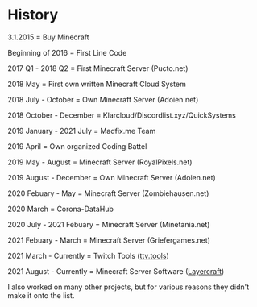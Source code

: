 # History
3.1.2015 = Buy Minecraft

Beginning of 2016 = First Line Code

2017 Q1 - 2018 Q2 = First Minecraft Server (Pucto.net)

2018 May = First own written Minecraft Cloud System

2018 July - October = Own Minecraft Server (Adoien.net)

2018 October - December = Klarcloud/Discordlist.xyz/QuickSystems

2019 January - 2021 July = Madfix.me Team

2019 April = Own organized Coding Battel

2019 May - August = Minecraft Server (RoyalPixels.net)

2019 August - December = Own Minecraft Server (Adoien.net)

2020 Febuary - May = Minecraft Server (Zombiehausen.net)

2020 March = Corona-DataHub

2020 July - 2021 Febuary = Minecraft Server (Minetania.net)

2021 Febuary - March = Minecraft Server (Griefergames.net)

2021 March - Currently = Twitch Tools ([ttv.tools](https://ttv.tools))

2021 August - Currently = Minecraft Server Software ([Layercraft](https://github.com/Layercraft))

I also worked on many other projects, but for various reasons they didn't make it onto the list.
